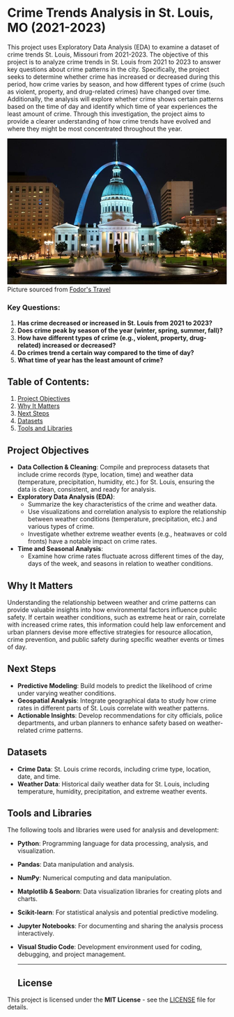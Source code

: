 # Crime Trends Analysis in St. Louis, MO (2021-2023)

This project uses Exploratory Data Analysis (EDA) to examine a dataset of crime trends St. Louis, Missouri from 2021-2023. The objective of this project is to analyze crime trends in St. Louis from 2021 to 2023 to answer key questions about crime patterns in the city. Specifically, the project seeks to determine whether crime has increased or decreased during this period, how crime varies by season, and how different types of crime (such as violent, property, and drug-related crimes) have changed over time. Additionally, the analysis will explore whether crime shows certain patterns based on the time of day and identify which time of year experiences the least amount of crime. Through this investigation, the project aims to provide a clearer understanding of how crime trends have evolved and where they might be most concentrated throughout the year.

![picture of Downtown St. Louis, MO with view of The Gateway Arch](stl.jpg)
Picture sourced from [Fodor's Travel](https://www.fodors.com/)

### Key Questions:

1. **Has crime decreased or increased in St. Louis from 2021 to 2023?**
2. **Does crime peak by season of the year (winter, spring, summer, fall)?**
3. **How have different types of crime (e.g., violent, property, drug-related) increased or decreased?**
4. **Do crimes trend a certain way compared to the time of day?**
5. **What time of year has the least amount of crime?**

## Table of Contents:

1. [Project Objectives](#project-objectives)
2. [Why It Matters](#why-it-matters)
3. [Next Steps](#next-steps)
4. [Datasets](#datasets)
5. [Tools and Libraries](#tools-and-libraries)

## Project Objectives

- **Data Collection & Cleaning**: Compile and preprocess datasets that include crime records (type, location, time) and weather data (temperature, precipitation, humidity, etc.) for St. Louis, ensuring the data is clean, consistent, and ready for analysis.
- **Exploratory Data Analysis (EDA)**:
  - Summarize the key characteristics of the crime and weather data.
  - Use visualizations and correlation analysis to explore the relationship between weather conditions (temperature, precipitation, etc.) and various types of crime.
  - Investigate whether extreme weather events (e.g., heatwaves or cold fronts) have a notable impact on crime rates.
- **Time and Seasonal Analysis**:
  - Examine how crime rates fluctuate across different times of the day, days of the week, and seasons in relation to weather conditions.

## Why It Matters

Understanding the relationship between weather and crime patterns can provide valuable insights into how environmental factors influence public safety. If certain weather conditions, such as extreme heat or rain, correlate with increased crime rates, this information could help law enforcement and urban planners devise more effective strategies for resource allocation, crime prevention, and public safety during specific weather events or times of day.

## Next Steps

- **Predictive Modeling**: Build models to predict the likelihood of crime under varying weather conditions.
- **Geospatial Analysis**: Integrate geographical data to study how crime rates in different parts of St. Louis correlate with weather patterns.
- **Actionable Insights**: Develop recommendations for city officials, police departments, and urban planners to enhance safety based on weather-related crime patterns.

## Datasets

- **Crime Data**: St. Louis crime records, including crime type, location, date, and time.
- **Weather Data**: Historical daily weather data for St. Louis, including temperature, humidity, precipitation, and extreme weather events.

## Tools and Libraries

The following tools and libraries were used for analysis and development:

- **Python**: Programming language for data processing, analysis, and visualization.
- **Pandas**: Data manipulation and analysis.
- **NumPy**: Numerical computing and data manipulation.
- **Matplotlib & Seaborn**: Data visualization libraries for creating plots and charts.
- **Scikit-learn**: For statistical analysis and potential predictive modeling.
- **Jupyter Notebooks**: For documenting and sharing the analysis process interactively.
- **Visual Studio Code**: Development environment used for coding, debugging, and project management.

  ***

  ## License

This project is licensed under the **MIT License** - see the [LICENSE](LICENSE) file for details.
